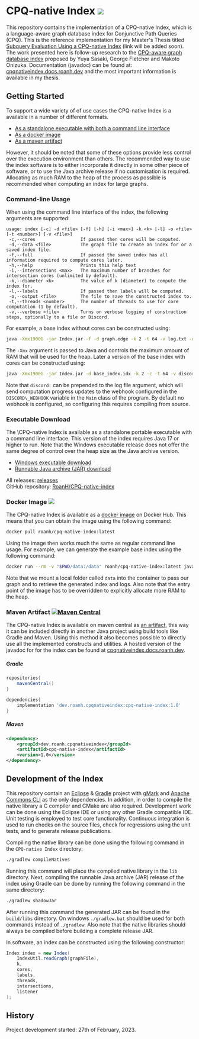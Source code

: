 # CPQ-native Index [![](https://img.shields.io/github/release/RoanH/CPQ-native-index.svg)](https://github.com/RoanH/CPQ-native-index/releases)
This repository contains the implementation of a CPQ-native Index, which is a language-aware graph database index for Conjunctive Path Queries (CPQ). This is the reference implementation for my Master's Thesis titled [Subquery Evaluation Using a CPQ-native Index](TODO) (link will be added soon). The work presented here is follow-up research to the [CPQ-aware graph database index](https://ieeexplore.ieee.org/document/9835359) proposed by Yuya Sasaki, George Fletcher and Makoto Onizuka. Documentation (javadoc) can be found at: [cpqnativeindex.docs.roanh.dev](https://cpqnativeindex.docs.roanh.dev/) and the most important information is available in my thesis.

## Getting Started
To support a wide variety of of use cases the CPQ-native Index is a available in a number of different formats. 

- [As a standalone executable with both a command line interface](#executable-download)
- [As a docker image](#docker-image-)
- [As a maven artifact](#maven-artifact-)

However, it should be noted that some of these options provide less control over the execution environment than others. The recommended way to use the index software is to either incorporate it directly in some other piece of software, or to use the Java archive release if no customisation is required. Allocating as much RAM to the heap of the process as possible is recommended when computing an index for large graphs.

### Command-line Usage
When using the command line interface of the index, the following arguments are supported:

```
usage: index [-c] -d <file> [-f] [-h] [-i <max>] -k <k> [-l] -o <file> [-t <number>] [-v <file>]
 -c,--cores                 If passed then cores will be computed.
 -d,--data <file>           The graph file to create an index for or a saved index file.
 -f,--full                  If passed the saved index has all information required to compute cores later.
 -h,--help                  Prints this help text
 -i,--intersections <max>   The maximum number of branches for intersection cores (unlimited by default).
 -k,--diameter <k>          The value of k (diameter) to compute the index for.
 -l,--labels                If passed then labels will be computed.
 -o,--output <file>         The file to save the constructed index to.
 -t,--threads <number>      The number of threads to use for core computation (1 by default).
 -v,--verbose <file>        Turns on verbose logging of construction steps, optionally to a file or Discord.
```

For example, a base index without cores can be constructed using:

```sh
java -Xmx1900G -jar Index.jar -f -d graph.edge -k 2 -t 64 -v log.txt -o base_index.idx
```

The `-Xmx` argument is passed to Java and controls the maximum amount of RAM that will be used for the heap. Later a version of the base index with cores can be constructed using:

```sh
java -Xmx1900G -jar Index.jar -d base_index.idx -k 2 -c -t 64 -v discord:log.txt -o index.idx
```

Note that `discord:` can be prepended to the log file argument, which will send computation progress updates to the webhook configured in the `DISCORD\_WEBHOOK` variable in the `Main` class of the program. By default no webhook is configured, so configuring this requires compiling from source.

### Executable Download
The \CPQ-native Index is available as a standalone portable executable with a command line interface. This version of the index requires Java 17 or higher to run. Note that the Windows executable release does not offer the same degree of control over the heap size as the Java archive version.

- [Windows executable download](https://github.com/RoanH/CPQ-native-index/releases/download/v1.0/Index-v1.0.exe)    
- [Runnable Java archive (JAR) download](https://github.com/RoanH/CPQ-native-index/releases/download/v1.0/Index-v1.0.jar)

All releases: [releases](https://github.com/RoanH/CPQ-native-index/releases)    
GitHub repository: [RoanH/CPQ-native-index](https://github.com/RoanH/CPQ-native-index)

### Docker Image [![](https://img.shields.io/docker/v/roanh/cpq-native-index?sort=semver)](https://hub.docker.com/r/roanh/cpq-native-index)
The CPQ-native Index is available as a [docker image](https://hub.docker.com/r/roanh/cpq-native-index) on Docker Hub. This means that you can obtain the image using the following command:

```sh
docker pull roanh/cpq-native-index:latest
```

Using the image then works much the same as regular command line usage. For example, we can generate the example base index using the following command:

```sh
docker run --rm -v "$PWD/data:/data" roanh/cpq-native-index:latest java -Xmx1900G -jar Index.jar -f -d /data/graph.edge -k 2 -t 64 -v /data/log.txt -o /data/base_index.idx
```

Note that we mount a local folder called `data` into the container to pass our graph and to retrieve the generated index and logs. Also note that the entry point of the image has to be overridden to explicitly allocate more RAM to the heap.

### Maven Artifact [![Maven Central](https://img.shields.io/maven-central/v/dev.roanh.cpqnativeindex/cpq-native-index)](https://mvnrepository.com/artifact/dev.roanh.cpqnativeindex/cpq-native-index)
The CPQ-native Index is available on maven central as [an artifact](https://mvnrepository.com/artifact/dev.roanh.cpqnativeindex/cpq-native-index), this way it can be included directly in another Java project using build tools like Gradle and Maven. Using this method it also becomes possible to directly use all the implemented constructs and utilities. A hosted version of the javadoc for for the index can be found at [cpqnativeindex.docs.roanh.dev](https://cpqnativeindex.docs.roanh.dev/).

##### Gradle 
```groovy
repositories{
	mavenCentral()
}

dependencies{
	implementation 'dev.roanh.cpqnativeindex:cpq-native-index:1.0'
}
```

##### Maven
```xml
<dependency>
	<groupId>dev.roanh.cpqnativeindex</groupId>
	<artifactId>cpq-native-index</artifactId>
	<version>1.0</version>
</dependency>
```

## Development of the Index
This repository contain an [Eclipse](https://www.eclipse.org/) & [Gradle](https://gradle.org/) project with [gMark](https://github.com/RoanH/gMark) and [Apache Commons CLI](https://commons.apache.org/proper/commons-cli/introduction.html) as the only dependencies. In addition, in order to compile the native library a C compiler and CMake are also required. Development work can be done using the Eclipse IDE or using any other Gradle compatible IDE. Unit testing is employed to test core functionality. Continuous integration is used to run checks on the source files, check for regressions using the unit tests, and to generate release publications.

Compiling the native library can be done using the following command in the `CPQ-native Index` directory:

```sh
./gradlew compileNatives
```

Running this command will place the compiled native library in the `lib` directory. Next, compiling the runnable Java archive (JAR) release of the index using Gradle can be done by running the following command in the same directory:

```sh
./gradlew shadowJar
```

After running this command the generated JAR can be found in the `build/libs` directory. On windows `./gradlew.bat` should be used for both commands instead of `./gradlew`. Also note that the native libraries should always be compiled before building a complete release JAR.

In software, an index can be constructed using the following constructor:

```java
Index index = new Index(
	IndexUtil.readGraph(graphFile),
	k,
	cores,
	labels,
	threads,
	intersections,
	listener
);
```

## History
Project development started: 27th of February, 2023.